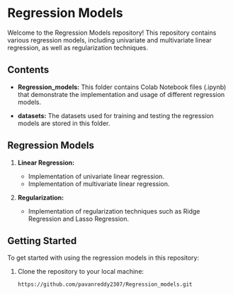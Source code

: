 # Regression Models

Welcome to the Regression Models repository! This repository contains various regression models, including univariate and multivariate linear regression, as well as regularization techniques.

## Contents

- **Regression_models:** This folder contains Colab Notebook files (.ipynb) that demonstrate the implementation and usage of different regression models.

- **datasets:** The datasets used for training and testing the regression models are stored in this folder.

## Regression Models

1. **Linear Regression:**
   - Implementation of univariate linear regression.
   - Implementation of multivariate linear regression.

2. **Regularization:**
   - Implementation of regularization techniques such as Ridge Regression and Lasso Regression.

## Getting Started

To get started with using the regression models in this repository:

1. Clone the repository to your local machine:
   ```bash
   https://github.com/pavanreddy2307/Regression_models.git
   ```
